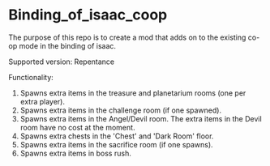 # Binding_of_isaac_coop
The purpose of this repo is to create a mod that adds on to the existing co-op mode in the binding of isaac. 

Supported version: Repentance

Functionality: 

1. Spawns extra items in the treasure and planetarium rooms (one per extra player).
2. Spawns extra items in the challenge room (if one spawned).
3. Spawns extra items in the Angel/Devil room. The extra items in the Devil room have no cost at the moment.
4. Spawns extra chests in the 'Chest' and 'Dark Room' floor. 
5. Spawns extra items in the sacrifice room (if one spawns). 
6. Spawns extra items in boss rush.
